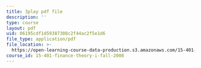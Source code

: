 ```yaml
---
title: 3play pdf file
description: ''
type: course
layout: pdf
uid: 06195cdf1d59387308c2f44ac2f5e1d6
file_type: application/pdf
file_location: >-
  https://open-learning-course-data-production.s3.amazonaws.com/15-401-finance-theory-i-fall-2008/06195cdf1d59387308c2f44ac2f5e1d6_Q2qjnLO3I_M.pdf
course_id: 15-401-finance-theory-i-fall-2008
---
```

